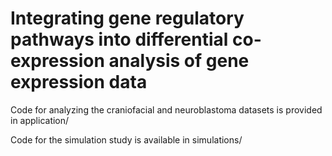 # Integrating gene regulatory pathways into differential co-expression analysis of gene expression data

Code for analyzing the craniofacial and neuroblastoma datasets is provided in application/

Code for the simulation study is available in simulations/

  
